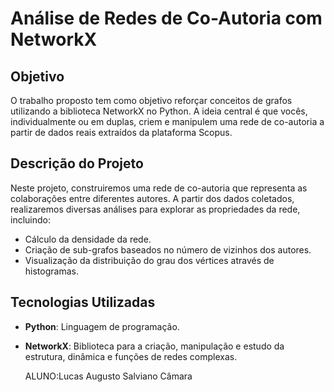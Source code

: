 # Análise de Redes de Co-Autoria com NetworkX

## Objetivo

O trabalho proposto tem como objetivo reforçar conceitos de grafos utilizando a biblioteca NetworkX no Python. A ideia central é que vocês, individualmente ou em duplas, criem e manipulem uma rede de co-autoria a partir de dados reais extraídos da plataforma Scopus.

## Descrição do Projeto

Neste projeto, construiremos uma rede de co-autoria que representa as colaborações entre diferentes autores. A partir dos dados coletados, realizaremos diversas análises para explorar as propriedades da rede, incluindo:

- Cálculo da densidade da rede.
- Criação de sub-grafos baseados no número de vizinhos dos autores.
- Visualização da distribuição do grau dos vértices através de histogramas.

## Tecnologias Utilizadas

- **Python**: Linguagem de programação.
- **NetworkX**: Biblioteca para a criação, manipulação e estudo da estrutura, dinâmica e funções de redes complexas.

  ALUNO:Lucas Augusto Salviano Câmara
